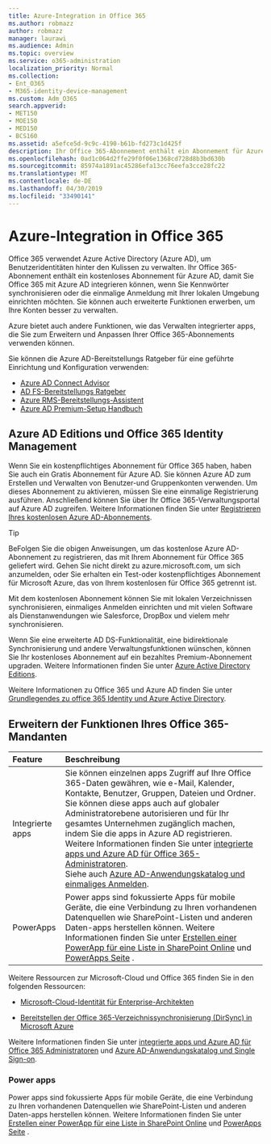 ```yaml
---
title: Azure-Integration in Office 365
ms.author: robmazz
author: robmazz
manager: laurawi
ms.audience: Admin
ms.topic: overview
ms.service: o365-administration
localization_priority: Normal
ms.collection:
- Ent_O365
- M365-identity-device-management
ms.custom: Adm_O365
search.appverid:
- MET150
- MOE150
- MED150
- BCS160
ms.assetid: a5efce5d-9c9c-4190-b61b-fd273c1d425f
description: Ihr Office 365-Abonnement enthält ein Abonnement für Azure AD. Integrieren Sie Office 365 mit Azure AD, wenn Sie eine Kennwortsynchronisierung oder einmaliges Anmelden mit Ihrer lokalen Umgebung wünschen.
ms.openlocfilehash: 0ad1c064d2ffe29f0f06e1368cd728d8b3bd630b
ms.sourcegitcommit: 85974a1891ac45286efa13cc76eefa3cce28fc22
ms.translationtype: MT
ms.contentlocale: de-DE
ms.lasthandoff: 04/30/2019
ms.locfileid: "33490141"
---
```

# <a name="azure-integration-with-office-365"></a>Azure-Integration in Office 365

Office 365 verwendet Azure Active Directory (Azure AD), um Benutzeridentitäten hinter den Kulissen zu verwalten. Ihr Office 365-Abonnement enthält ein kostenloses Abonnement für Azure AD, damit Sie Office 365 mit Azure AD integrieren können, wenn Sie Kennwörter synchronisieren oder die einmalige Anmeldung mit Ihrer lokalen Umgebung einrichten möchten. Sie können auch erweiterte Funktionen erwerben, um Ihre Konten besser zu verwalten.
  
Azure bietet auch andere Funktionen, wie das Verwalten integrierter apps, die Sie zum Erweitern und Anpassen Ihrer Office 365-Abonnements verwenden können.
  
Sie können die Azure AD-Bereitstellungs Ratgeber für eine geführte Einrichtung und Konfiguration verwenden:
 - [Azure AD Connect Advisor](https://aka.ms/aadconnectpwsync)
 - [AD FS-Bereitstellungs Ratgeber](https://aka.ms/adfsguidance)
 - [Azure RMS-Bereitstellungs-Assistent](https://aka.ms/azuremsguidance)
 - [Azure AD Premium-Setup Handbuch](https://aka.ms/aadpguidance)
  
## <a name="azure-ad-editions-and-office-365-identity-management"></a>Azure AD Editions und Office 365 Identity Management

Wenn Sie ein kostenpflichtiges Abonnement für Office 365 haben, haben Sie auch ein Gratis Abonnement für Azure AD. Sie können Azure AD zum Erstellen und Verwalten von Benutzer-und Gruppenkonten verwenden. Um dieses Abonnement zu aktivieren, müssen Sie eine einmalige Registrierung ausführen. Anschließend können Sie über Ihr Office 365-Verwaltungsportal auf Azure AD zugreifen. Weitere Informationen finden Sie unter [Registrieren Ihres kostenlosen Azure AD-Abonnements](https://go.microsoft.com/fwlink/p/?LinkId=617127). 
  
> [!TIP]
> BeFolgen Sie die obigen Anweisungen, um das ﻿kostenlose Azure AD-Abonnement zu registrieren, das mit Ihrem Abonnement für Office 365 geliefert wird. Gehen Sie nicht direkt zu azure.microsoft.com, um sich anzumelden, oder Sie erhalten ein Test-oder kostenpflichtiges Abonnement für Microsoft Azure, das von Ihrem kostenlosen für Office 365 getrennt ist. 
  
Mit dem kostenlosen Abonnement können Sie mit lokalen Verzeichnissen synchronisieren, einmaliges Anmelden einrichten und mit vielen Software als Dienstanwendungen wie Salesforce, DropBox und vielem mehr synchronisieren.
  
Wenn Sie eine erweiterte AD DS-Funktionalität, eine bidirektionale Synchronisierung und andere Verwaltungsfunktionen wünschen, können Sie Ihr kostenloses Abonnement auf ein bezahltes Premium-Abonnement upgraden. Weitere Informationen finden Sie unter [Azure Active Directory Editions](https://docs.microsoft.com/azure/active-directory/fundamentals/active-directory-whatis).
  
Weitere Informationen zu Office 365 und Azure AD finden Sie unter [Grundlegendes zu office 365 Identity und Azure Active Directory](https://support.office.com/article/06a189e7-5ec6-4af2-94bf-a22ea225a7a9).
  
## <a name="extend-the-capabilities-of-your-office-365-tenant"></a>Erweitern der Funktionen Ihres Office 365-Mandanten

|**Feature**|**Beschreibung**|
|:-----|:-----|
|Integrierte apps  <br/> |Sie können einzelnen apps Zugriff auf Ihre Office 365-Daten gewähren, wie e-Mail, Kalender, Kontakte, Benutzer, Gruppen, Dateien und Ordner. Sie können diese apps auch auf globaler Administratorebene autorisieren und für Ihr gesamtes Unternehmen zugänglich machen, indem Sie die apps in Azure AD registrieren. Weitere Informationen finden Sie unter [integrierte apps und Azure AD für Office 365-Administratoren](https://support.office.com/article/cb2250e3-451e-416f-bf4e-363549652c2a).  <br/> Siehe auch [Azure AD-Anwendungskatalog und einmaliges Anmelden](https://go.microsoft.com/fwlink/p/?LinkId=698604).  <br/> |
|PowerApps  <br/> | Power apps sind fokussierte Apps für mobile Geräte, die eine Verbindung zu Ihren vorhandenen Datenquellen wie SharePoint-Listen und anderen Daten-apps herstellen können. Weitere Informationen finden Sie unter [Erstellen einer PowerApp für eine Liste in SharePoint Online](https://support.office.com/article/9338b2d2-67ac-4b81-8e67-97da27e5e9ab) und [PowerApps Seite](https://powerapps.microsoft.com/) .  <br/> |
   
Weitere Ressourcen zur Microsoft-Cloud und Office 365 finden Sie in den folgenden Ressourcen:
  
- [Microsoft-Cloud-Identität für Enterprise-Architekten](https://go.microsoft.com/fwlink/p/?LinkId=524586)
    
- [Bereitstellen der Office 365-Verzeichnissynchronisierung (DirSync) in Microsoft Azure](https://go.microsoft.com/fwlink/p/?LinkId=517887)
    

Weitere Informationen finden Sie unter [integrierte apps und Azure AD für Office 365 Administratoren](integrated-apps-and-azure-ads.md) und [Azure AD-Anwendungskatalog und Single Sign-on](https://docs.microsoft.com/azure/active-directory/manage-apps/what-is-single-sign-on).

### <a name="power-apps"></a>Power apps
Power apps sind fokussierte Apps für mobile Geräte, die eine Verbindung zu Ihren vorhandenen Datenquellen wie SharePoint-Listen und anderen Daten-apps herstellen können. Weitere Informationen finden Sie unter [Erstellen einer PowerApp für eine Liste in SharePoint Online](https://support.office.com/article/9338b2d2-67ac-4b81-8e67-97da27e5e9ab) und [PowerApps Seite](https://powerapps.microsoft.com/) .